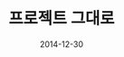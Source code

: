 ---
layout: post
title:  "프로젝트 그대로"
date:   2014-12-30
categories: work
sub-cat: self-initiated
bg-color-1:	fff
bg-color-2: ddd
img1: /img/duck.jpg
img2: /img/duck.jpg
img3: /img/duck.jpg
---
